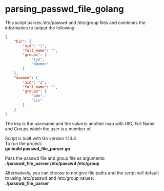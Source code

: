 # parsing_passwd_file_golang

This script parses /etc/passwd and /etc/group files and combines the information to output the following:

```json
{
	"bin": {
		"uid": "1",
		"full_name": "",
		"groups": [
			"sys",
			"daemon"
		]
	},
	"daemon": {
		"uid": "2",
		"full_name": "",
		"groups": [
			"adm",
			"bin"
		]
	}
}
```

The key is the username and the value is another map with UID, Full Name and Groups which the user is a member of.

Script is built with Go version 1.13.4 </br>
To run the project: </br>
**go build passwd_file_parser.go** </br>

Pass the passwd file and group file as arguments: </br>
**./passwd_file_parser /etc/passwd /etc/group** </br>

Alternatively, you can choose to not give file paths and the script will default to using /etc/passwd and /etc/group values: </br>
**./passwd_file_parser**
